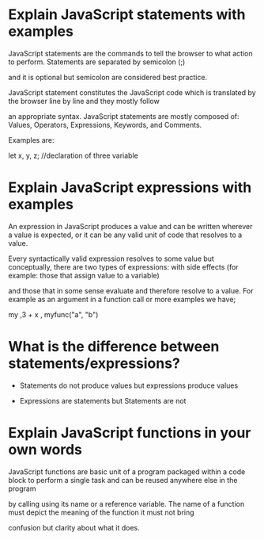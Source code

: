 # Explain JavaScript statements with examples

JavaScript statements are the commands to tell the browser to what action to perform. Statements are separated by semicolon (;)

and it is optional but semicolon are considered best practice. 

JavaScript statement constitutes the JavaScript code which is translated by the browser line by line and they mostly follow

an appropriate syntax. JavaScript statements are mostly composed of: Values, Operators, Expressions, Keywords, and Comments.

Examples are:

let x, y, z; //declaration of three variable

# Explain JavaScript expressions with examples

An expression in JavaScript produces a value and can be written wherever a value is expected, or it can be any valid unit of code that resolves to a value.

Every syntactically valid expression resolves to some value but conceptually, there are two types of expressions: with side effects (for example: those that assign value to a variable)

and those that in some sense evaluate and therefore resolve to a value. For example as an argument in a function call or more examples we have;

my ,3 + x , myfunc("a", "b")

# What is the difference between statements/expressions?

* Statements do not produce values but expressions produce values

* Expressions are statements but Statements are not

# Explain JavaScript functions in your own words

JavaScript functions are basic unit of a program packaged within a code block to perform a single task and can be reused anywhere else in the program

by calling using its name or a reference variable. The name of a function must depict the meaning of the function it must not bring

confusion but clarity about what it does.





